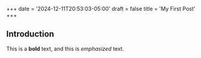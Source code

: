 +++
date = '2024-12-11T20:53:03-05:00'
draft = false
title = 'My First Post'
+++

## Introduction

This is a **bold** text, and this is *emphasized* text.
